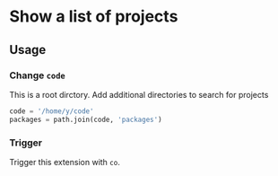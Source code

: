 # Show a list of projects

## Usage

### Change `code`

This is a root dirctory. Add additional directories to search for projects

```python
code = '/home/y/code'
packages = path.join(code, 'packages')
```

### Trigger

Trigger this extension with `co`.
